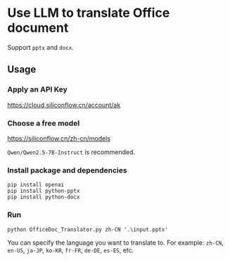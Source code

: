 # Use LLM to translate Office document

Support `pptx` and `docx`.

## Usage

### Apply an API Key
https://cloud.siliconflow.cn/account/ak

### Choose a free model
https://siliconflow.cn/zh-cn/models

`Qwen/Qwen2.5-7B-Instruct` is recommended.

### Install package and dependencies
```shell
pip install openai
pip install python-pptx
pip install python-docx
```

### Run
```shell
python OfficeDoc_Translator.py zh-CN '.\input.pptx'
```

You can specify the language you want to translate to. For example:
`zh-CN`, `en-US`, `ja-JP`, `ko-KR`, `fr-FR`, `de-DE`, `es-ES`, etc.